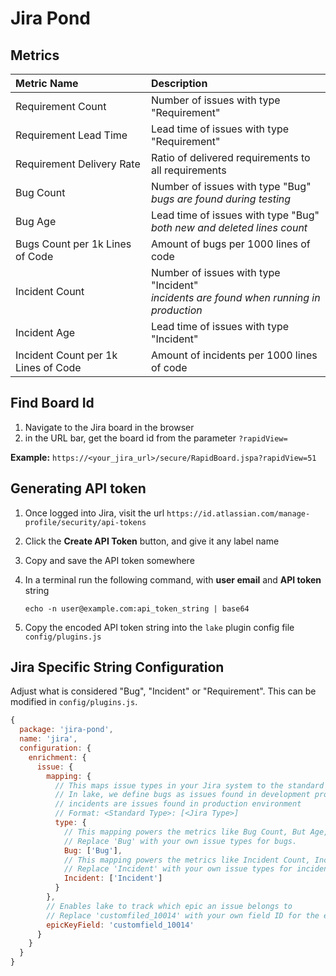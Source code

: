 # Jira Pond

## Metrics

Metric Name | Description
:------------ | :-------------
Requirement Count	| Number of issues with type "Requirement"
Requirement Lead Time	| Lead time of issues with type "Requirement"
Requirement Delivery Rate |	Ratio of delivered requirements to all requirements
Bug Count	| Number of issues with type "Bug"<br><i>bugs are found during testing</i>
Bug Age	| Lead time of issues with type "Bug"<br><i>both new and deleted lines count</i>
Bugs Count per 1k Lines of Code |	Amount of bugs per 1000 lines of code
Incident Count | Number of issues with type "Incident"<br><i>incidents are found when running in production</i>
Incident Age | Lead time of issues with type "Incident"
Incident Count per 1k Lines of Code | Amount of incidents per 1000 lines of code

## Find Board Id
1. Navigate to the Jira board in the browser
2. in the URL bar, get the board id from the parameter `?rapidView=`

**Example:**
`https://<your_jira_url>/secure/RapidBoard.jspa?rapidView=51`

## Generating API token
1. Once logged into Jira, visit the url `https://id.atlassian.com/manage-profile/security/api-tokens`
2. Click the **Create API Token** button, and give it any label name
3. Copy and save the API token somewhere
4. In a terminal run the following command, with **user email** and **API token** string

    `echo -n user@example.com:api_token_string | base64`
5. Copy the encoded API token string into the `lake` plugin config file `config/plugins.js`

## Jira Specific String Configuration

Adjust what is considered "Bug", "Incident" or "Requirement". This can be modified in `config/plugins.js`.



```js
{
  package: 'jira-pond',
  name: 'jira',
  configuration: {
    enrichment: {
      issue: {
        mapping: {
          // This maps issue types in your Jira system to the standard issue type in dev lake
          // In lake, we define bugs as issues found in development process whereas
          // incidents are issues found in production environment
          // Format: <Standard Type>: [<Jira Type>]
          type: {
            // This mapping powers the metrics like Bug Count, But Age, and etc
            // Replace 'Bug' with your own issue types for bugs.
            Bug: ['Bug'],
            // This mapping powers the metrics like Incident Count, Incident Age, and etc
            // Replace 'Incident' with your own issue types for incidents
            Incident: ['Incident']
          }
        },
        // Enables lake to track which epic an issue belongs to
        // Replace 'customfiled_10014' with your own field ID for the epic key
        epicKeyField: 'customfield_10014'
      }
    }
  }
}
```
